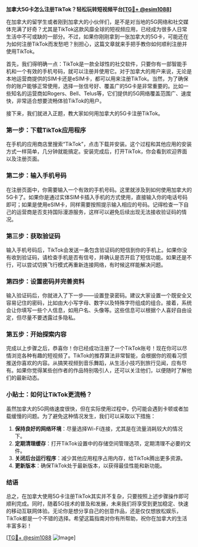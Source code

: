 **加拿大5G卡怎么注册TikTok？轻松玩转短视频平台[[TG💪+ @esim1088](https://t.me/s/esim1088)]**

在加拿大的留学生或者刚到加拿大的小伙伴们，是不是对当地的5G网络和社交媒体充满了好奇？尤其是TikTok这款风靡全球的短视频应用，已经成为很多人日常生活中不可或缺的一部分。不过，如果你刚刚拿到一张加拿大的5G卡，可能还在为如何注册TikTok而发愁吧？别担心，这篇文章就来手把手教你如何顺利注册并使用TikTok。

首先，我们得明确一点：TikTok是一款全球性的社交软件，只要你有一部智能手机和一个有效的手机号码，就可以注册并使用它。对于加拿大的用户来说，无论是本地运营商提供的SIM卡还是eSIM卡，都可以用来注册TikTok。当然，为了确保你的账户能够正常使用，选择一张信号好、覆盖广的5G卡是非常重要的。比如一些知名的运营商如Rogers、Bell、Telus等，它们提供的5G网络覆盖范围广、速度快，非常适合想要流畅体验TikTok的用户。

接下来，我们就进入正题，教大家如何用加拿大的5G卡注册TikTok。

### 第一步：下载TikTok应用程序

在手机的应用商店里搜索“TikTok”，点击下载并安装。这个过程和其他应用的安装方式一样简单，几分钟就能搞定。安装完成后，打开TikTok，你会看到欢迎界面以及注册页面。

### 第二步：输入手机号码

在注册页面中，你需要输入一个有效的手机号码。这里就涉及到如何使用加拿大的5G卡了。如果你是通过实体SIM卡插入手机的方式使用，直接输入你的电话号码即可；如果是使用eSIM卡，同样需要按照提示输入相应的号码。记得检查一下自己的运营商是否支持国际漫游服务，这样可以避免后续出现无法接收验证码的情况。

### 第三步：获取验证码

输入手机号码后，TikTok会发送一条包含验证码的短信到你的手机上。如果你没有收到验证码，请检查手机是否有信号，并确认是否开启了短信功能。如果还是不行，可以尝试切换飞行模式再重新连接网络，有时候这样能解决问题。

### 第四步：设置密码并完善资料

输入验证码后，你就进入了下一步——设置登录密码。建议大家设置一个既安全又容易记住的密码，比如由大小写字母、数字以及特殊字符组成的组合。接着，系统会让你填写一些个人信息，如用户名、头像等。这些信息可以根据个人喜好自由设定，但尽量不要透露过多隐私。

### 第五步：开始探索内容

完成以上步骤之后，恭喜你！你已经成功注册了一个TikTok账号！现在你可以尽情浏览各种有趣的短视频了。TikTok的推荐算法非常智能，会根据你的观看习惯推送你喜欢的内容。从搞笑视频到音乐舞蹈，从生活小技巧到旅行见闻，应有尽有。如果你觉得某些创作者的作品特别吸引人，还可以关注他们，以便随时了解他们的最新动态。

### 小贴士：如何让TikTok更流畅？

虽然加拿大的5G网络速度很快，但在实际使用过程中，仍可能会遇到卡顿或者加载缓慢的问题。为了避免这种情况发生，我们可以采取以下措施：

1. **保持良好的网络环境**：尽量选择Wi-Fi连接，尤其是在流量消耗较大的情况下。
2. **定期清理缓存**：打开TikTok设置中的存储空间管理选项，定期清理不必要的文件。
3. **关闭后台运行程序**：减少其他应用程序占用内存，给TikTok腾出更多资源。
4. **更新版本**：确保TikTok处于最新版本，以获得最佳性能和新功能。

### 结语

总之，在加拿大使用5G卡注册TikTok其实并不复杂，只要按照上述步骤操作即可顺利完成。同时，随着5G技术的普及和发展，未来我们将享受到更加稳定、快速的移动互联网体验。无论你是想分享自己的创意作品，还是仅仅想放松娱乐，TikTok都是一个不错的选择。希望这篇指南对你有所帮助，祝你在加拿大的生活丰富多彩！

[[TG💪+ @esim1088](https://t.me/s/esim1088) ![Image](https://i.postimg.cc/4NQfJmqS/Snipaste-2025-05-13-00-14-12.png)]